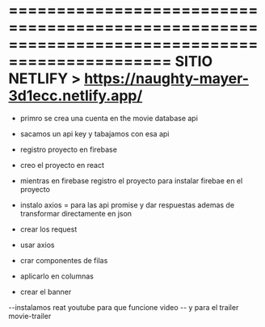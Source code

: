 
===============================================================================================
SITIO NETLIFY  > https://naughty-mayer-3d1ecc.netlify.app/
================================================================================


- primro se crea una cuenta en  the movie database api
- sacamos un api key y tabajamos con esa api
- registro proyecto en firebase
- creo el proyecto en react
- mientras en firebase registro el proyecto para instalar firebae en el proyecto 

- instalo axios = para las api promise y dar respuestas ademas de transformar directamente en json

- crear los request

- usar axios 

- crar componentes de filas

- aplicarlo en columnas

- crear el banner

--instalamos reat youtube para que funcione video
-- y para el trailer  movie-trailer

